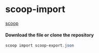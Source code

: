 # scoop-import
[scoop](https://scoop.sh/)
#### Download the file or clone the repository 
```powershell
scoop import scoop-export.json
```
